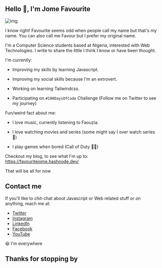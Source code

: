 ## Hello 👋, I'm Jome Favourite

![img](https://wxdwyq.db.files.1drv.com/y4mi8dFOLR0OGYrfpNswkI8urTFU5ivDzFyjuQU2CPqu8mkERQGePCrJXB-EriW8ZsQ9lhK_a_7OviY7cO7OHTZrdNONkTlv1tMZw2a8xolNl1-Le9Eg5_f987FJ_6EbytB3Wedjm6LzTuEucJMAE2FXufyRIAiChqtyvbIH1atyWsAiIgnIw7qOFJ3N7hOs1fSY1ufO0uE2ly-EZ3VBxzD1Q?width=1200&height=630&cropmode=none)

I know right! Favourite seems odd when people call my name but that's my name. You can also call me Favour but I prefer my original name.

I'm a Computer Science students based at Nigeria, interested with Web Technologies.
I write to share the little I think I know or have been thought.

I'm currently:

- Improving my skills by learning Javascript.

- Improving my social skills because I'm an extrovert.

- Working on learning Tailwindcss.

- Participating on `#100DaysOfCode` Challenge (Follow me on Twitter to see my journey)

Fun/weird fact about me:

- I love music, currently listening to Faouzia.

- I love watching movies and series (some might say I over watch series 😬)

- I play games when bored (Call of Duty 🦸‍♂️)

Checkout my blog, to see what I'm up to:
<br>
https://favouritejome.hashnode.dev/

That will be all for now

## Contact me

If you'll like to chit-chat about Javascript or Web related stuff or on anything, reach me at:
- [Twitter](https://twitter.com/FavouriteJome1)
- [Instagram](https://www.instagram.com/jomefavourite/)
- [LinkedIn](https://www.linkedin.com/in/jome-favourite-677766184/)
- [Facebook](https://web.facebook.com/jome.favourite)
- [YouTube](https://www.youtube.com/channel/UCpu-k4b78gcbMqxVARdTw4g?view_as=subscriber)

😆 I'm everywhere

## Thanks for stopping by



<!--
- 👯 I’m looking to collaborate on ...
- 🤔 I’m looking for help with ...
- 💬 Ask me about ...
- 📫 How to reach me: ...
- 😄 Pronouns: ...
- ⚡ Fun fact: ...
-->
